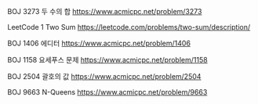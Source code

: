BOJ 3273 두 수의 합
https://www.acmicpc.net/problem/3273

LeetCode 1 Two Sum
https://leetcode.com/problems/two-sum/description/

BOJ 1406 에디터
https://www.acmicpc.net/problem/1406

BOJ 1158 요세푸스 문제
https://www.acmicpc.net/problem/1158

BOJ 2504 괄호의 값
https://www.acmicpc.net/problem/2504

BOJ 9663 N-Queens
https://www.acmicpc.net/problem/9663
